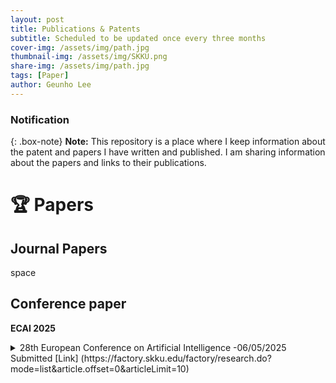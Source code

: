 ```yaml
---
layout: post
title: Publications & Patents
subtitle: Scheduled to be updated once every three months
cover-img: /assets/img/path.jpg
thumbnail-img: /assets/img/SKKU.png
share-img: /assets/img/path.jpg
tags: [Paper]
author: Geunho Lee
---
```


### Notification
{: .box-note}
**Note:** This repository is a place where I keep information about the patent and papers I have written and published. I am sharing information about the papers and links to their publications.

# 🏆 Papers

## Journal Papers
space
## Conference paper
**ECAI 2025**
<details markdown="1">
<summary> 28th European Conference on Artificial Intelligence -06/05/2025 Submitted [Link]
(https://factory.skku.edu/factory/research.do?mode=list&article.offset=0&articleLimit=10) </summary>
An Improved YOLOv9-Based Object Detection with Attention Mechanism for Personal Protective Equipment Monitoring in Industrial Environments
</details>


